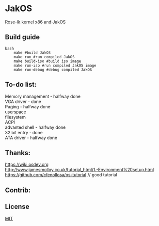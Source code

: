 # JakOS
Rose-lk kernel x86 and JakOS

## Build guide
	bash
		make #build JakOS
		make run #run compiled JakOS
		make build-iso #build iso image
		make run-iso #run compiled JakOS image
		make run-debug #debug compiled JakOS

## To-do list:
  Memory management - halfway done <br>
  VGA driver - done <br>
  Paging - halfway done  <br>
  userspace <br>
  filesystem  <br>
  ACPI <br>
  advanted shell - halfway done <br>
  32 bit entry - done <br>
  ATA driver - halfway done <br>
  
  
 

## Thanks:
  https://wiki.osdev.org <br>
  http://www.jamesmolloy.co.uk/tutorial_html/1.-Environment%20setup.html <br>								   https://github.com/cfenollosa/os-tutorial // good tutorial <br>
## Contrib:

## License
[MIT](LICENSE)

